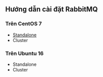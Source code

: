 ## Hướng dẫn cài đặt RabbitMQ

### Trên CentOS 7

- [Standalone](https://github.com/hoangdh/meditech-ghichep-rabbitmq/blob/master/docs/tutorials/setup-standalone/CENTOS-7.md)
- Cluster

### Trên Ubuntu 16

- Standalone
- Cluster

